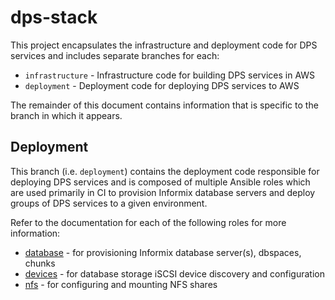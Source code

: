 # dps-stack

This project encapsulates the infrastructure and deployment code for DPS services and includes separate branches for each:

* `infrastructure` - Infrastructure code for building DPS services in AWS
* `deployment` - Deployment code for deploying DPS services to AWS

The remainder of this document contains information that is specific to the branch in which it appears.

## Deployment

This branch (i.e. `deployment`) contains the deployment code responsible for deploying DPS services and is composed of multiple Ansible roles which are used primarily in CI to provision Informix database servers and deploy groups of DPS services to a given environment.

Refer to the documentation for each of the following roles for more information:

* [database](roles/database/README.md) - for provisioning Informix database server(s), dbspaces, chunks
* [devices](roles/devices/README.md) - for database storage iSCSI device discovery and configuration
* [nfs](roles/nfs/README.md) - for configuring and mounting NFS shares
